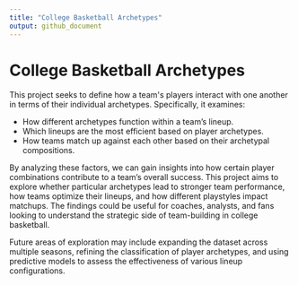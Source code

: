 ```yaml
---
title: "College Basketball Archetypes"
output: github_document
---
```


# College Basketball Archetypes

This project seeks to define how a team's players interact with one another in terms of their individual archetypes. Specifically, it examines:

- How different archetypes function within a team’s lineup.
- Which lineups are the most efficient based on player archetypes.
- How teams match up against each other based on their archetypal compositions.

By analyzing these factors, we can gain insights into how certain player combinations contribute to a team’s overall success. This project aims to explore whether particular archetypes lead to stronger team performance, how teams optimize their lineups, and how different playstyles impact matchups. The findings could be useful for coaches, analysts, and fans looking to understand the strategic side of team-building in college basketball.

Future areas of exploration may include expanding the dataset across multiple seasons, refining the classification of player archetypes, and using predictive models to assess the effectiveness of various lineup configurations.
